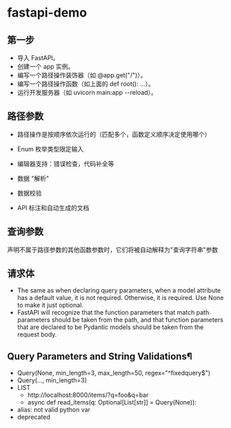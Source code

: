# fastapi-demo

## 第一步
* 导入 FastAPI。
* 创建一个 app 实例。
* 编写一个路径操作装饰器（如 @app.get("/")）。
* 编写一个路径操作函数（如上面的 def root(): ...）。
* 运行开发服务器（如 uvicorn main:app --reload）。

## 路径参数
* 路径操作是按顺序依次运行的（匹配多个，函数定义顺序决定使用哪个）
* Enum 枚举类型限定输入

* 编辑器支持：错误检查，代码补全等
* 数据 "解析"
* 数据校验
* API 标注和自动生成的文档

## 查询参数

声明不属于路径参数的其他函数参数时，它们将被自动解释为"查询字符串"参数

## 请求体
* The same as when declaring query parameters, when a model attribute has a default value, it is not required. Otherwise, it is required. Use None to make it just optional.
* FastAPI will recognize that the function parameters that match path parameters should be taken from the path, and that function parameters that are declared to be Pydantic models should be taken from the request body.

## Query Parameters and String Validations¶

* Query(None, min_length=3, max_length=50, regex="^fixedquery$")
* Query(..., min_length=3)
* LIST
  * http://localhost:8000/items/?q=foo&q=bar
  * async def read_items(q: Optional[List[str]] = Query(None)):
* alias: not valid python var
* deprecated